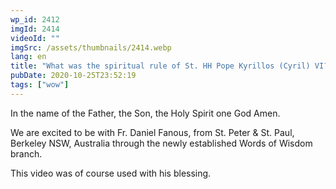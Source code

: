 ```yaml
---
wp_id: 2412
imgId: 2414
videoId: ""
imgSrc: /assets/thumbnails/2414.webp
lang: en
title: "What was the spiritual rule of St. HH Pope Kyrillos (Cyril) VI?"
pubDate: 2020-10-25T23:52:19
tags: ["wow"]
---
```


<p>In the name of the Father, the Son, the Holy Spirit one God Amen.</p>
<p>We are excited to be with Fr. Daniel Fanous, from St. Peter &amp; St. Paul, Berkeley NSW, Australia through the newly established Words of Wisdom branch.</p>
<p>This video was of course used with his blessing.</p>
<p>&nbsp;</p>
